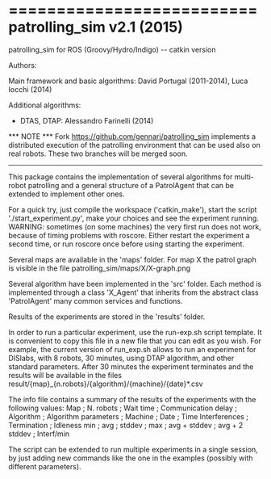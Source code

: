 ==========================
patrolling_sim v2.1 (2015)
==========================

patrolling_sim for ROS (Groovy/Hydro/Indigo) -- catkin version

Authors:

Main framework and basic algorithms:
 David Portugal (2011-2014), Luca Iocchi (2014)
 
Additional algorithms:
* DTAS, DTAP: Alessandro Farinelli (2014)


*** NOTE ***
Fork https://github.com/gennari/patrolling_sim implements a distributed execution
of the patrolling environment that can be used also on real robots. 
These two branches will be merged soon.
************


This package contains the implementation of several algorithms for multi-robot patrolling
and a general structure of a PatrolAgent that can be extended to implement other ones.


For a quick try, just compile the workspace ('catkin_make'), start the script './start_experiment.py',
make your choices and see the experiment running.
WARNING: sometimes (on some machines) the very first run does not work, because of timing problems with roscore. 
Either restart the experiment a second time, or run roscore once before using starting the experiment.

Several maps are available in the 'maps' folder. For map X the patrol graph is visible in the file
patrolling_sim/maps/X/X-graph.png 

Several algorithm have been implemented in the 'src' folder. 
Each method is implemented through a class 'X_Agent'
that inherits from the abstract class 'PatrolAgent' many common services and functions.

Results of the experiments are stored in the 'results' folder.

In order to run a particular experiment, use the run-exp.sh script template.
It is convenient to copy this file in a new file that you can edit as you wish.
For example, the current version of run_exp.sh allows to run an experiment for 
DISlabs, with 8 robots, 30 minutes, using DTAP algorithm, and other standard parameters.
After 30 minutes the experiment terminates and the results will be available in the files
result/{map}_{n.robots}/{algorithm}/{machine}/{date}*.csv

The info file contains a summary of the results of the experiments with the following values:
Map ;	N. robots ;	Wait time	; Communication delay ;	Algorithm ;	Algorithm parameters ;	Machine ;	Date ;	Time	Interferences	; Termination ;	Idleness	min ;	avg	; stddev	; max	; avg + stddev	; avg + 2 stddev	; Interf/min

											
The script can be extended to run multiple experiments in a single session, by just adding new commands like the one in the examples (possibly with different parameters).


